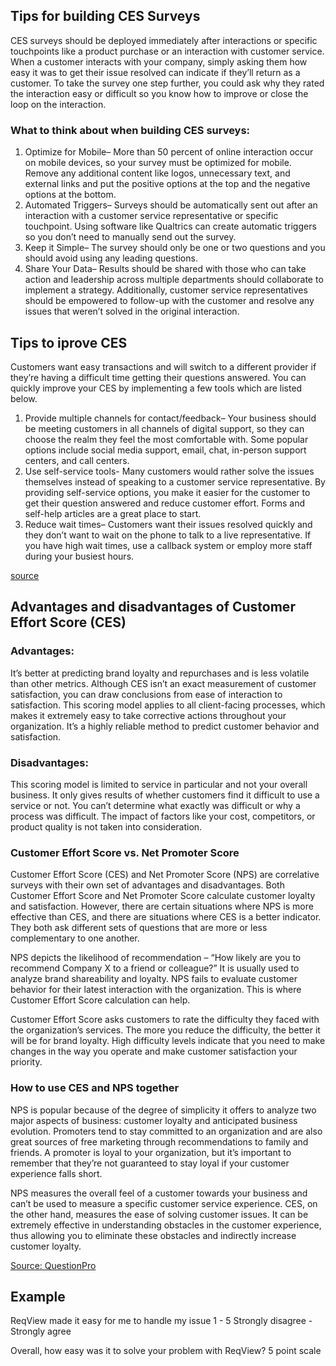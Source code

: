 ## Tips for building CES Surveys
CES surveys should be deployed immediately after interactions or specific touchpoints like a product purchase or an interaction with customer service. When a customer interacts with your company, simply asking them how easy it was to get their issue resolved can indicate if they’ll return as a customer. To take the survey one step further, you could ask why they rated the interaction easy or difficult so you know how to improve or close the loop on the interaction.

### What to think about when building CES surveys:

1. Optimize for Mobile– More than 50 percent of online interaction occur on mobile devices, so your survey must be optimized for mobile. Remove any additional content like logos, unnecessary text, and external links and put the positive options at the top and the negative options at the bottom.
1. Automated Triggers– Surveys should be automatically sent out after an interaction with a customer service representative or specific touchpoint. Using software like Qualtrics can create automatic triggers so you don’t need to manually send out the survey.
1. Keep it Simple– The survey should only be one or two questions and you should avoid using any leading questions.
1. Share Your Data– Results should be shared with those who can take action and leadership across multiple departments should collaborate to implement a strategy. Additionally, customer service representatives should be empowered to follow-up with the customer and resolve any issues that weren’t solved in the original interaction.

## Tips to iprove CES
Customers want easy transactions and will switch to a different provider if they’re having a difficult time getting their questions answered. You can quickly improve your CES by implementing a few tools which are listed below.

1. Provide multiple channels for contact/feedback– Your business should be meeting customers in all channels of digital support, so they can choose the realm they feel the most comfortable with. Some popular options include social media support, email, chat, in-person support centers, and call centers.
1. Use self-service tools- Many customers would rather solve the issues themselves instead of speaking to a customer service representative. By providing self-service options, you make it easier for the customer to get their question answered and reduce customer effort. Forms and self-help articles are a great place to start.
1. Reduce wait times– Customers want their issues resolved quickly and they don’t want to wait on the phone to talk to a live representative. If you have high wait times, use a callback system or employ more staff during your busiest hours.

[source](https://www.qualtrics.com/experience-management/customer/customer-effort-score/)

## Advantages and disadvantages of Customer Effort Score (CES)

### Advantages:
It’s better at predicting brand loyalty and repurchases and is less volatile than other metrics. Although CES isn’t an exact measurement of customer satisfaction, you can draw conclusions from ease of interaction to satisfaction. 
This scoring model applies to all client-facing processes, which makes it extremely easy to take corrective actions throughout your organization.
It’s a highly reliable method to predict customer behavior and satisfaction.

### Disadvantages:
This scoring model is limited to service in particular and not your overall business.
It only gives results of whether customers find it difficult to use a service or not. You can’t determine what exactly was difficult or why a process was difficult.
The impact of factors like your cost, competitors, or product quality is not taken into consideration.

### Customer Effort Score vs. Net Promoter Score
Customer Effort Score (CES) and Net Promoter Score (NPS) are correlative surveys with their own set of advantages and disadvantages. Both Customer Effort Score and Net Promoter Score calculate customer loyalty and satisfaction. However, there are certain situations where NPS is more effective than CES, and there are situations where CES is a better indicator. They both ask different sets of questions that are more or less complementary to one another.

NPS depicts the likelihood of recommendation – “How likely are you to recommend Company X to a friend or colleague?” It is usually used to analyze brand shareability and loyalty. NPS fails to evaluate customer behavior for their latest interaction with the organization. This is where Customer Effort Score calculation can help. 

Customer Effort Score asks customers to rate the difficulty they faced with the organization’s services. The more you reduce the difficulty, the better it will be for brand loyalty. High difficulty levels indicate that you need to make changes in the way you operate and make customer satisfaction your priority.

### How to use CES and NPS together

NPS is popular because of the degree of simplicity it offers to analyze two major aspects of business: customer loyalty and anticipated business evolution. Promoters tend to stay committed to an organization and are also great sources of free marketing through recommendations to family and friends. A promoter is loyal to your organization, but it’s important to remember that they’re not guaranteed to stay loyal if your customer experience falls short.

NPS measures the overall feel of a customer towards your business and can’t be used to measure a specific customer service experience. CES, on the other hand, measures the ease of solving customer issues. It can be extremely effective in understanding obstacles in the customer experience, thus allowing you to eliminate these obstacles and indirectly increase customer loyalty.

[Source: QuestionPro](https://www.questionpro.com/blog/customer-effort-score/)

## Example
ReqView made it easy for me to handle my issue
1 - 5
Strongly disagree - Strongly agree

Overall, how easy was it to solve your problem with ReqView?
5 point scale

